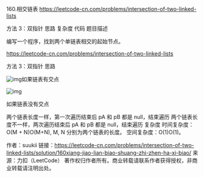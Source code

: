 160.相交链表
https://leetcode-cn.com/problems/intersection-of-two-linked-lists


方法 3：双指针
思路
复杂度
代码
题目描述

编写一个程序，找到两个单链表相交的起始节点。

https://leetcode-cn.com/problems/intersection-of-two-linked-lists

方法 3：双指针
思路


![img](https://pic.leetcode-cn.com/1606287729-AgnZvb-file_1606287731991)如果链表有交点

![img](https://pic.leetcode-cn.com/1606287729-APuzyw-file_1606287731885)

如果链表没有交点

两个链表长度一样，第一次遍历结束后 pA 和 pB 都是 null，结束遍历
两个链表长度不一样，两次遍历结束后 pA 和 pB 都是 null，结束遍历
复杂度
时间复杂度：O(M + N)O(M+N), M, N 分别为两个链表的长度。
空间复杂度：O(1)O(1)。

作者：suukii
链接：https://leetcode-cn.com/problems/intersection-of-two-linked-lists/solution/160xiang-jiao-lian-biao-shuang-zhi-zhen-ha-xi-biao/
来源：力扣（LeetCode）
著作权归作者所有。商业转载请联系作者获得授权，非商业转载请注明出处。